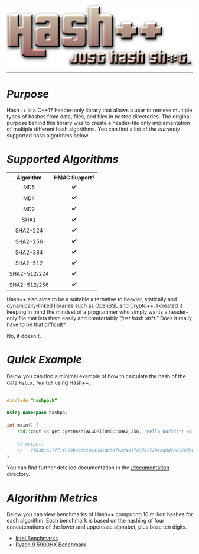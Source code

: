 <p align="center">
  <img src="/images/hpp.png">
</p>
<hr>
<h1><i>Purpose</i></h1>
Hash++ is a C++17 header-only library that allows a user to retrieve multiple types of hashes from data, files, and files in nested directories. The original purpose behind this library was to create a header-file only implementation of multiple different hash algorithms. You can find a list of the <i>currently</i> supported hash algorithms below.
<br>
<h1><i>Supported Algorithms</i></h1>

|    Algorithm    |    HMAC Support?    |
| :-------------: | :-----------------: |
| MD5             | :heavy_check_mark:  |
| MD4             | :heavy_check_mark:  |
| MD2             | :heavy_check_mark:  |
| SHA1            | :heavy_check_mark:  |
| SHA2-224        | :heavy_check_mark:  |
| SHA2-256        | :heavy_check_mark:  |
| SHA2-384        | :heavy_check_mark:  |
| SHA2-512        | :heavy_check_mark:  |
| SHA2-512/224    | :heavy_check_mark:  |
| SHA2-512/256    | :heavy_check_mark:  |

Hash++ also aims to be a suitable alternative to heavier, statically and dynamically-linked libraries such as OpenSSL and Crypto++. I created it keeping in mind the mindset of a programmer who simply wants a header-only file that lets them easily and comfortably <i>"just hash sh*t."</i> Does it really have to be that difficult?

No, it doesn't. 
<br>

<h1><i>Quick Example</i></h1>
Below you can find a minimal example of how to calculate the hash of the data <code>Hello, World!</code> using Hash++.
<br><br>

```cpp
#include "hashpp.h"

using namespace hashpp;

int main() {
	std::cout << get::getHash(ALGORITHMS::SHA2_256, "Hello World!") << std::endl;

	// output:
	//   7f83b1657ff1fc53b92dc18148a1d65dfc2d4b1fa3d677284addd200126d9069
}
```

You can find further detailed documentation in the <a href="/documentation">/documentation</a> directory.

<h1><i>Algorithm Metrics</i></h1>
Below you can view benchmarks of Hash++ computing 10 million hashes for each algorithm. Each benchmark is based on the hashing of four concatenations of the lower and uppercase alphabet, plus base ten digits. 

- <a href="/benchmarks/intel">Intel Benchmarks</a>
- <a href="/benchmarks/amd/5900HX/README.md">Ryzen 9 5900HX Benchmark</a>
